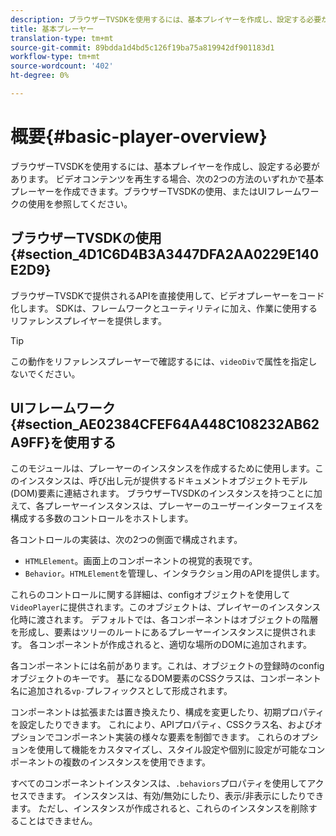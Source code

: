 ```yaml
---
description: ブラウザーTVSDKを使用するには、基本プレイヤーを作成し、設定する必要があります。 ビデオコンテンツを再生する場合は、ブラウザーTVSDKを使用する方法と、UIフレームワークを使用する方法のどちらかで、基本プレーヤーを作成できます。
title: 基本プレーヤー
translation-type: tm+mt
source-git-commit: 89bdda1d4bd5c126f19ba75a819942df901183d1
workflow-type: tm+mt
source-wordcount: '402'
ht-degree: 0%

---
```



# 概要{#basic-player-overview}

ブラウザーTVSDKを使用するには、基本プレイヤーを作成し、設定する必要があります。 ビデオコンテンツを再生する場合、次の2つの方法のいずれかで基本プレーヤーを作成できます。ブラウザーTVSDKの使用、またはUIフレームワークの使用を参照してください。

## ブラウザーTVSDKの使用{#section_4D1C6D4B3A3447DFA2AA0229E140E2D9}

ブラウザーTVSDKで提供されるAPIを直接使用して、ビデオプレーヤーをコード化します。 SDKは、フレームワークとユーティリティに加え、作業に使用するリファレンスプレイヤーを提供します。

>[!TIP]
>
>この動作をリファレンスプレーヤーで確認するには、`videoDiv`で属性を指定しないでください。

## UIフレームワーク{#section_AE02384CFEF64A448C108232AB62A9FF}を使用する

このモジュールは、プレーヤーのインスタンスを作成するために使用します。このインスタンスは、呼び出し元が提供するドキュメントオブジェクトモデル(DOM)要素に連結されます。 ブラウザーTVSDKのインスタンスを持つことに加えて、各プレーヤーインスタンスは、プレーヤーのユーザーインターフェイスを構成する多数のコントロールをホストします。

各コントロールの実装は、次の2つの側面で構成されます。

* `HTMLElement`。画面上のコンポーネントの視覚的表現です。
* `Behavior`。`HTMLElement`を管理し、インタラクション用のAPIを提供します。

これらのコントロールに関する詳細は、configオブジェクトを使用して`VideoPlayer`に提供されます。このオブジェクトは、プレイヤーのインスタンス化時に渡されます。 デフォルトでは、各コンポーネントはオブジェクトの階層を形成し、要素はツリーのルートにあるプレーヤーインスタンスに提供されます。 各コンポーネントが作成されると、適切な場所のDOMに追加されます。

各コンポーネントには名前があります。これは、オブジェクトの登録時のconfigオブジェクトのキーです。 基になるDOM要素のCSSクラスは、コンポーネント名に追加される`vp-`プレフィックスとして形成されます。

コンポーネントは拡張または置き換えたり、構成を変更したり、初期プロパティを設定したりできます。 これにより、APIプロパティ、CSSクラス名、およびオプションでコンポーネント実装の様々な要素を制御できます。 これらのオプションを使用して機能をカスタマイズし、スタイル設定や個別に設定が可能なコンポーネントの複数のインスタンスを使用できます。

すべてのコンポーネントインスタンスは、`.behaviors`プロパティを使用してアクセスできます。 インスタンスは、有効/無効にしたり、表示/非表示にしたりできます。 ただし、インスタンスが作成されると、これらのインスタンスを削除することはできません。
